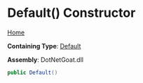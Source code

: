 # Default\(\) Constructor

[Home](../../../../../README.md)

**Containing Type**: [Default](../README.md)

**Assembly**: DotNetGoat\.dll

```csharp
public Default()
```


